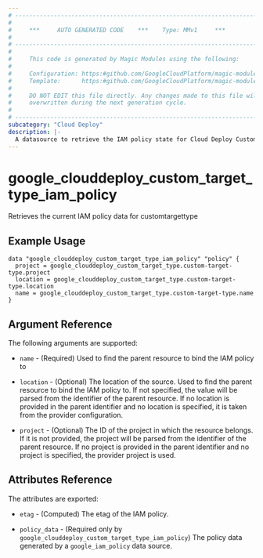 ```yaml
---
# ----------------------------------------------------------------------------
#
#     ***     AUTO GENERATED CODE    ***    Type: MMv1     ***
#
# ----------------------------------------------------------------------------
#
#     This code is generated by Magic Modules using the following:
#
#     Configuration: https:#github.com/GoogleCloudPlatform/magic-modules/tree/main/mmv1/products/clouddeploy/CustomTargetType.yaml
#     Template:      https:#github.com/GoogleCloudPlatform/magic-modules/tree/main/mmv1/templates/terraform/datasource_iam.html.markdown.tmpl
#
#     DO NOT EDIT this file directly. Any changes made to this file will be
#     overwritten during the next generation cycle.
#
# ----------------------------------------------------------------------------
subcategory: "Cloud Deploy"
description: |-
  A datasource to retrieve the IAM policy state for Cloud Deploy CustomTargetType
---
```



# google_clouddeploy_custom_target_type_iam_policy

Retrieves the current IAM policy data for customtargettype


## Example Usage


```hcl
data "google_clouddeploy_custom_target_type_iam_policy" "policy" {
  project = google_clouddeploy_custom_target_type.custom-target-type.project
  location = google_clouddeploy_custom_target_type.custom-target-type.location
  name = google_clouddeploy_custom_target_type.custom-target-type.name
}
```

## Argument Reference

The following arguments are supported:

* `name` - (Required) Used to find the parent resource to bind the IAM policy to
* `location` - (Optional) The location of the source. Used to find the parent resource to bind the IAM policy to. If not specified,
  the value will be parsed from the identifier of the parent resource. If no location is provided in the parent identifier and no
  location is specified, it is taken from the provider configuration.

* `project` - (Optional) The ID of the project in which the resource belongs.
    If it is not provided, the project will be parsed from the identifier of the parent resource. If no project is provided in the parent identifier and no project is specified, the provider project is used.

## Attributes Reference

The attributes are exported:

* `etag` - (Computed) The etag of the IAM policy.

* `policy_data` - (Required only by `google_clouddeploy_custom_target_type_iam_policy`) The policy data generated by
  a `google_iam_policy` data source.
